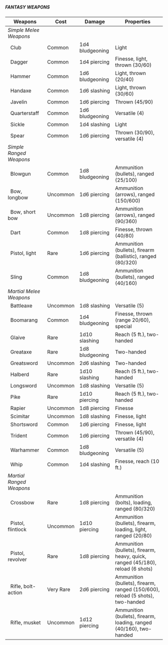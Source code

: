 ##### **FANTASY WEAPONS**

| Weapons                        | Cost      | Damage        | Properties                                                                       |
|--------------------------------|-----------|---------------|----------------------------------------------------------------------------------|
| _Simple Melee Weapons_                                                                                                                        |
| &nbsp;&nbsp;Club               | Common    | 1d4 bludgeoning | Light                                                                          |
| &nbsp;&nbsp;Dagger             | Common    | 1d4 piercing    | Finesse, light, thrown (30/60)                                                 |
| &nbsp;&nbsp;Hammer             | Common    | 1d6 bludgeoning | Light, thrown (20/40)                                                          |
| &nbsp;&nbsp;Handaxe            | Common    | 1d6 slashing    | Light, thrown (30/60)                                                          |
| &nbsp;&nbsp;Javelin            | Common    | 1d6 piercing    | Thrown (45/90)                                                                 |
| &nbsp;&nbsp;Quarterstaff       | Common    | 1d6 bludgeoning | Versatile (4)                                                                  |
| &nbsp;&nbsp;Sickle             | Common    | 1d4 slashing    | Light                                                                          |
| &nbsp;&nbsp;Spear              | Common    | 1d6 piercing    | Thrown (30/90), versatile (4)                                                  |
| _Simple Ranged Weapons_                                                                                                                       |
| &nbsp;&nbsp;Blowgun            | Common    | 1d8 bludgeoning | Ammunition (bullets), ranged (25/100)                                          |
| &nbsp;&nbsp;Bow, longbow       | Uncommon  | 1d6 piercing    | Ammunition (arrows), ranged (150/600)                                          |
| &nbsp;&nbsp;Bow, short bow     | Uncommon  | 1d8 piercing    | Ammunition (arrows), ranged (90/360)                                           |
| &nbsp;&nbsp;Dart               | Common    | 1d8 piercing    | Finesse, thrown (40/80)                                                        |
| &nbsp;&nbsp;Pistol, light      | Rare      | 1d6 piercing    | Ammunition (bullets), firearm (ballistic), ranged (80/320)                     |
| &nbsp;&nbsp;Sling              | Common    | 1d8 bludgeoning | Ammunition (bullets), ranged (40/160)                                          |
| _Martial Melee Weapons_                                                                                                                       |
| &nbsp;&nbsp;Battleaxe          | Uncommon  | 1d8 slashing    | Versatile (5)                                                                  |
| &nbsp;&nbsp;Boomarang          | Common    | 1d4 bludgeoning | Finesse, thrown (range 20/60), special                                         |
| &nbsp;&nbsp;Glaive             | Rare      | 1d10 slashing   | Reach (5 ft.), two-handed                                                      |
| &nbsp;&nbsp;Greataxe           | Rare      | 1d8 bludgeoning | Two-handed                                                                     |
| &nbsp;&nbsp;Greatsword         | Uncommon  | 2d6 slashing    | Two-handed                                                                     |
| &nbsp;&nbsp;Halberd            | Rare      | 1d10 slashing   | Reach (5 ft.), two-handed                                                      |
| &nbsp;&nbsp;Longsword          | Uncommon  | 1d8 slashing    | Versatile (5)                                                                  |
| &nbsp;&nbsp;Pike               | Rare      | 1d10 piercing   | Reach (5 ft.), two-handed                                                      |
| &nbsp;&nbsp;Rapier             | Uncommon  | 1d8 piercing    | Finesse                                                                        |
| &nbsp;&nbsp;Scimitar           | Uncommon  | 1d8 slashing    | Finesse, light                                                                 |
| &nbsp;&nbsp;Shortsword         | Common    | 1d6 piercing    | Finesse, light                                                                 |
| &nbsp;&nbsp;Trident            | Common    | 1d6 piercing    | Thrown (45/90), versatile (4)                                                  |
| &nbsp;&nbsp;Warhammer          | Common    | 1d8 bludgeoning | Versatile (5)                                                                  |
| &nbsp;&nbsp;Whip               | Common    | 1d4 slashing    | Finesse, reach (10 ft.)                                                        |
| _Martial Ranged Weapons_                                                                                                                      |
| &nbsp;&nbsp;Crossbow           | Rare      | 1d8 piercing    | Ammunition (bolts), loading, ranged (80/320)                                   |
| &nbsp;&nbsp;Pistol, flintlock  | Uncommon  | 1d10 piercing   | Ammunition (bullets), firearm, loading, light, ranged (20/80)                  |
| &nbsp;&nbsp;Pistol, revolver   | Rare      | 1d8 piercing    | Ammunition (bullets), firearm, heavy, quick, ranged (45/180), reload (6 shots) |
| &nbsp;&nbsp;Rifle, bolt-action | Very Rare | 2d6 piercing    | Ammunition (bullets), firearm, ranged (150/600), reload (5 shots), two-handed  |
| &nbsp;&nbsp;Rifle, musket      | Uncommon  | 1d12 piercing   | Ammunition (bullets), firearm, loading, ranged (40/160), two-handed            |